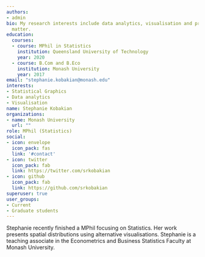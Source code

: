 ```yaml
---
authors:
- admin
bio: My research interests include data analytics, visualisation and presenting spatial distributions
  matter.
education:
  courses:
  - course: MPhil in Statistics
    institution: Queensland University of Technology
    year: 2020
  - course: B.Com and B.Eco
    institution: Monash University
    year: 2017
email: "stephanie.kobakian@monash.edu"
interests:
- Statistical Graphics
- Data analytics
- Visualisation 
name: Stephanie Kobakian
organizations:
- name: Monash University
  url: ""
role: MPhil (Statistics)
social:
- icon: envelope
  icon_pack: fas
  link: '#contact'
- icon: twitter
  icon_pack: fab
  link: https://twitter.com/srkobakian
- icon: github
  icon_pack: fab
  link: https://github.com/srkobakian
superuser: true
user_groups:
- Current
- Graduate students
---
```


Stephanie recently finished a MPhil focusing on Statistics. Her work presents spatial distributions using alternative visualisations.
Stephanie is a teaching associate in the Econometrics and Business Statistics Faculty at Monash University.
